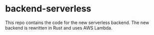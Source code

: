 # backend-serverless
This repo contains the code for the new serverless backend. The new backend is rewritten in Rust and uses AWS Lambda.
